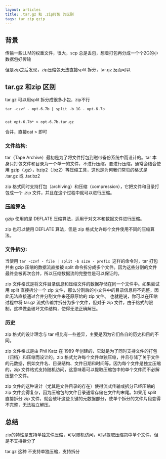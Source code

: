 ```yaml
---
layout: articles
title: .tar.gz 和 .zip打包 的区别
tags: tar zip gzip
---
```


## 背景

传输一些LLM的权重文件，很大，scp 总是丢包，想着打包再分成一个个2G的小数据包好传输

但是zip之后发现，zip压缩包无法直接split 拆分，tar.gz 反而可以


## tar.gz  和zip 区别


tar.gz  可以用split 拆分成很多小包，zip不行

```
tar -czvf - opt-6.7b | split -b 1G - opt-6.7b

 
cat opt-6.7b* > opt-6.7b.tar.gz
```
合并，直接cat > 即可




### 文件结构:

tar（Tape Archive）最初是为了将文件打包到磁带备份系统中而设计的。tar 本身只打包文件和目录为一个单一的文件，不进行压缩。要进行压缩，通常会结合使用 gzip（.gz），bzip2（.bz2）等压缩工具，这也是为何我们常见的格式是 .tar.gz 或 .tar.bz2

zip 格式同时支持打包（archiving）和压缩（compression），它把文件和目录打包成一个 .zip 文件，并且在这个过程中就可以进行压缩。
### 压缩算法

gzip 使用的是 DEFLATE 压缩算法，适用于对文本和数据文件进行压缩。

zip 也可以使用 DEFLATE 算法，但是 zip 格式允许每个文件使用不同的压缩算法。
### 文件拆分:

当使用 `tar -czvf - file | split -b size - prefix `这样的命令时，tar 打包并由 gzip 压缩的数据流直接被 split 命令拆分成多个文件。因为这些分割的文件最终会被再次合并，所以压缩数据流的完整性是可以保证的。


zip 文件格式是将文件目录信息和压缩文件的数据存储在同一个文件中。如果尝试用 split 直接拆分一个 zip 文件，那么分割后的小文件中的目录信息将不完整，因此无法直接通过合并分割文件来还原原始的 zip 文件。
也就是说，你可以在压缩过程中将 tar.gz 流式传输并拆分为多个文件，但对于 zip 文件，由于格式的限制，这样做会破坏文件结构，使得无法正确解压。



### 历史
zip 格式的设计理念与 tar 相比有一些差异，主要是因为它们各自的历史和目的不同。

zip 文件格式是由 Phil Katz 在 1989 年创建的，它就是为了同时支持文件的打包（归档）和压缩而设计的。zip 格式允许每个文件单独压缩，并且存储了关于文件的元数据，例如文件名、目录结构、文件日期和时间等。因为每个文件是独立压缩的，zip 文件格式支持随机访问，这意味着可以提取压缩包中的单个文件而不必解压整个文件。

zip 文件的这种设计（尤其是文件目录的存在）使得流式传输或拆分已经压缩的 zip 文件变得复杂，因为压缩包的文件目录通常存储在文件的末尾。如果用 split 直接拆分 zip 文件，就会破坏这些关键的元数据部分，使单个拆分的文件片段变得不完整，无法独立解压。


## 总结

zip的特性是支持单独文件压缩，可以随机访问，可以提取压缩包中单个文件，但是不支持拆分了


tar.gz 这种 不支持单独压缩，支持拆分